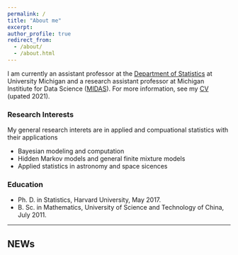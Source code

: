 ```yaml
---
permalink: /
title: "About me"
excerpt: 
author_profile: true
redirect_from: 
  - /about/
  - /about.html
---
```


I am currently an assistant professor at the [Department of Statistics](https://lsa.umich.edu/stats) at University Michigan 
and a research assistant professor at Michigan Institiute for Data Science ([MIDAS](https://midas.umich.edu/)). 
For more information, see my [CV](../files/CV_YangChen_2021.pdf) (upated 2021).

### Research Interests
My general research interets are in applied and compuational statistics with their applications
* Bayesian modeling and computation
* Hidden Markov models and general finite mixture models
* Applied statistics in astronomy and space sicences

### Education
* Ph. D. in Statistics, Harvard University, May 2017.
* B. Sc. in Mathematics, University of Science and Technology of China, July 2011.

---
## NEWs

